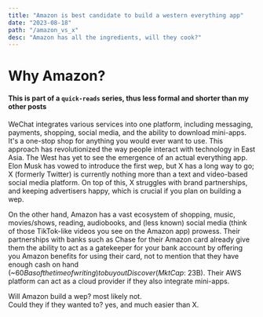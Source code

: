```yaml
---
title: "Amazon is best candidate to build a western everything app"
date: "2023-08-18"
path: "/amazon_vs_x"
desc: "Amazon has all the ingredients, will they cook?"
---
```


# Why Amazon?
#### This is part of a `quick-reads` series, thus less formal and shorter than my other posts
WeChat integrates various services into one platform, including messaging, payments, shopping, social media, and the ability to download mini-apps. It's a one-stop shop for anything you would ever want to use. This approach has revolutionized the way people interact with technology in East Asia. The West has yet to see the emergence of an actual everything app. Elon Musk has vowed to introduce the first wep, but X has a long way to go; X (formerly Twitter) is currently nothing more than a text and video-based social media platform. On top of this, X struggles with brand partnerships, and keeping advertisers happy, which is crucial if you plan on building a wep.

On the other hand, Amazon has a vast ecosystem of shopping, music, movies/shows, reading, audiobooks, and (less known) social media (think of those TikTok-like videos you see on the Amazon app) prowess. Their partnerships with banks such as Chase for their Amazon card already give them the ability to act as a gatekeeper for your bank account by offering you Amazon benefits for using their card, not to mention that they have enough cash on hand (~$60B as of the time of writing) to buy out Discover (Mkt Cap: ~$23B). Their AWS platform can act as a cloud provider if they also integrate mini-apps. 

Will Amazon build a wep? most likely not.<br>
Could they if they wanted to? yes, and much easier than X.